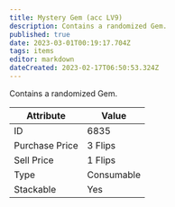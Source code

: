 ```yaml
---
title: Mystery Gem (acc LV9)
description: Contains a randomized Gem.
published: true
date: 2023-03-01T00:19:17.704Z
tags: items
editor: markdown
dateCreated: 2023-02-17T06:50:53.324Z
---
```


Contains a randomized Gem.

|Attribute|Value|
|-|-|
|ID|6835|
|Purchase Price|3 Flips|
|Sell Price|1 Flips|
|Type|Consumable|
|Stackable|Yes|

